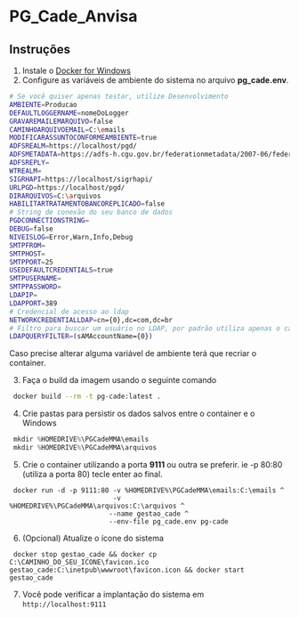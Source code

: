 # PG_Cade_Anvisa


## Instruções

1. Instale o [Docker for Windows](https://docs.docker.com/docker-for-windows/install/)
2. Configure as variáveis de ambiente do sistema no arquivo **pg_cade.env**.

```sh
# Se você quiser apenas testar, utilize Desenvolvimento
AMBIENTE=Producao
DEFAULTLOGGERNAME=nomeDoLogger
GRAVAREMAILEMARQUIVO=false
CAMINHOARQUIVOEMAIL=C:\emails
MODIFICARASSUNTOCONFORMEAMBIENTE=true
ADFSREALM=https://localhost/pgd/
ADFSMETADATA=https://adfs-h.cgu.gov.br/federationmetadata/2007-06/federationmetadata.xml
ADFSREPLY=
WTREALM=
SIGRHAPI=https://localhost/sigrhapi/
URLPGD=https://localhost/pgd/
DIRARQUIVOS=C:\arquivos
HABILITARTRATAMENTOBANCOREPLICADO=false
# String de conexão do seu banco de dados
PGDCONNECTIONSTRING=
DEBUG=false
NIVEISLOG=Error,Warn,Info,Debug
SMTPFROM=
SMTPHOST=
SMTPPORT=25
USEDEFAULTCREDENTIALS=true
SMTPUSERNAME=
SMTPPASSWORD=
LDAPIP=
LDAPPORT=389
# Credencial de acesso ao ldap
NETWORKCREDENTIALLDAP=cn={0},dc=com,dc=br
# Filtro para buscar um usuário no LDAP, por padrão utiliza apenas o campo sAMAccountName.
LDAPQUERYFILTER=(sAMAccountName={0})
```

Caso precise alterar alguma variável de ambiente terá que recriar o container.

3. Faça o build da imagem usando o seguinte comando
```sh
 docker build --rm -t pg-cade:latest .
```
4. Crie pastas para persistir os dados salvos entre o container e o Windows
```powershell
 mkdir %HOMEDRIVE%\PGCadeMMA\emails
 mkdir %HOMEDRIVE%\PGCadeMMA\arquivos
```
5. Crie o container utilizando a porta **9111** ou outra se preferir. ie -p 80:80 (utiliza a porta 80)
   tecle enter ao final.
```
 docker run -d -p 9111:80 -v %HOMEDRIVE%\PGCadeMMA\emails:C:\emails ^
                          -v %HOMEDRIVE%\PGCadeMMA\arquivos:C:\arquivos ^
                         --name gestao_cade ^
                         --env-file pg_cade.env pg-cade
```

6. (Opcional) Atualize o ícone do sistema
```
 docker stop gestao_cade && docker cp C:\CAMINHO_DO_SEU_ICONE\favicon.ico gestao_cade:C:\inetpub\wwwroot\favicon.icon && docker start gestao_cade
```

7. Você pode verificar a implantação do sistema em  ```http://localhost:9111```


